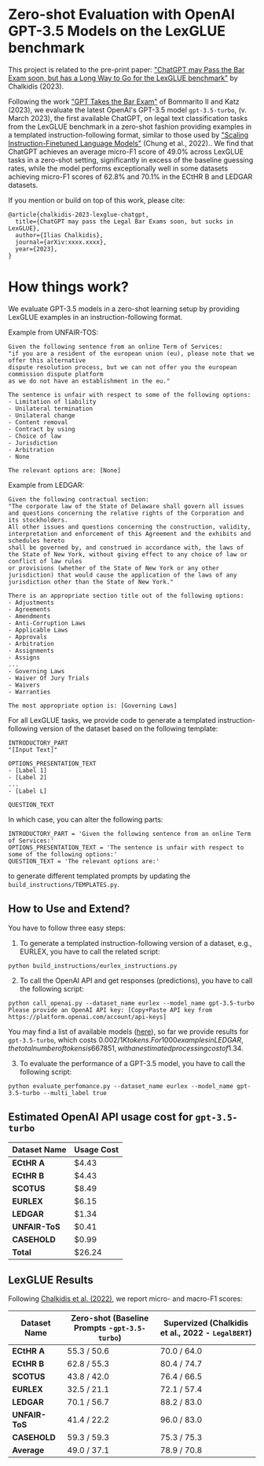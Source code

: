 # Zero-shot Evaluation with OpenAI GPT-3.5 Models on the LexGLUE benchmark

This project is related to the pre-print paper: ["ChatGPT may Pass the Bar Exam soon, but has a Long Way to Go for the LexGLUE benchmark"](http://) by Chalkidis (2023). 

Following the work ["GPT Takes the Bar Exam"](https://arxiv.org/abs/2212.14402) of Bommarito II and Katz (2023), we evaluate the latest OpenAI's GPT-3.5 model `gpt-3.5-turbo`, (v. March 2023), the first available ChatGPT, on legal text classification tasks from the LexGLUE benchmark in a zero-shot fashion providing examples in a templated instruction-following format, similar to those used by  ["Scaling Instruction-Finetuned Language Models"](https://arxiv.org/abs/2210.11416) (Chung et al., 2022)..  We find that ChatGPT achieves an average micro-F1 score of 49.0% across LexGLUE tasks in a zero-shot setting, significantly in excess of the baseline guessing rates, while the model performs exceptionally well in some datasets achieving micro-F1 scores of 62.8% and 70.1% in the ECtHR B and LEDGAR datasets.

If you mention or build on top of this work, please cite:
```
@article{chalkidis-2023-lexglue-chatgpt,
  title={ChatGPT may pass the Legal Bar Exams soon, but sucks in LexGLUE},
  author={Ilias Chalkidis},
  journal={arXiv:xxxx.xxxx},
  year={2023},
}
```

# How things work?

We evaluate GPT-3.5 models in a zero-shot learning setup by providing LexGLUE examples in an instruction-following format.

Example from UNFAIR-TOS:

```
Given the following sentence from an online Term of Services:
"if you are a resident of the european union (eu), please note that we offer this alternative 
dispute resolution process, but we can not offer you the european commission dispute platform 
as we do not have an establishment in the eu."

The sentence is unfair with respect to some of the following options:
- Limitation of liability
- Unilateral termination
- Unilateral change
- Content removal
- Contract by using
- Choice of law
- Jurisdiction
- Arbitration
- None

The relevant options are: [None]
```

Example from LEDGAR:

```
Given the following contractual section:
"The corporate law of the State of Delaware shall govern all issues and questions concerning the relative rights of the Corporation and its stockholders. 
All other issues and questions concerning the construction, validity, interpretation and enforcement of this Agreement and the exhibits and schedules hereto 
shall be governed by, and construed in accordance with, the laws of the State of New York, without giving effect to any choice of law or conflict of law rules 
or provisions (whether of the State of New York or any other jurisdiction) that would cause the application of the laws of any 
jurisdiction other than the State of New York."

There is an appropriate section title out of the following options:
- Adjustments
- Agreements
- Amendments
- Anti-Corruption Laws
- Applicable Laws
- Approvals
- Arbitration
- Assignments
- Assigns
...
- Governing Laws
- Waiver Of Jury Trials
- Waivers
- Warranties

The most appropriate option is: [Governing Laws]
```

For all LexGLUE tasks, we provide code to generate a templated instruction-following version of the dataset based on the following template:

```
INTRODUCTORY_PART
"[Input Text]"

OPTIONS_PRESENTATION_TEXT
- [Label 1]
- [Label 2]
...
- [Label L]

QUESTION_TEXT
```
In which case, you can alter the following parts:

```
INTRODUCTORY_PART = 'Given the following sentence from an online Term of Services:'
OPTIONS_PRESENTATION_TEXT = 'The sentence is unfair with respect to some of the following options:'
QUESTION_TEXT = 'The relevant options are:'
```

to generate different templated prompts by updating the `build_instructions/TEMPLATES.py`.

## How to Use and Extend?

You have to follow three easy steps:

1. To generate a templated instruction-following version of a dataset, e.g., EURLEX, you have to call the related script:

```shell
python build_instructions/eurlex_instructions.py
```

2. To call the OpenAI API and get responses (predictions), you have to call the following script:

```shell
python call_openai.py --dataset_name eurlex --model_name gpt-3.5-turbo
Please provide an OpenAI API key: [Copy+Paste API key from https://platform.openai.com/account/api-keys]
```

You may find a list of available models ([here](https://platform.openai.com/docs/models)), so far we provide results for `gpt-3.5-turbo`, which costs $0.002 / 1K tokens. For 1000 examples in LEDGAR, the total number of tokens is 667851, with an estimated processing cost of 1.34$.

3. To evaluate the performance of a GPT-3.5 model, you have to call the following script:

```shell
python evaluate_perfomance.py --dataset_name eurlex --model_name gpt-3.5-turbo --multi_label true
```

## Estimated OpenAI API usage cost for `gpt-3.5-turbo`

| Dataset Name   | Usage Cost | 
|----------------|------------|
 | **ECtHR A**    | $4.43      |
 | **ECtHR B**    | $4.43      | 
 | **SCOTUS**     | $8.49      | 
 | **EURLEX**     | $6.15      | 
 | **LEDGAR**     | $1.34      | 
 | **UNFAIR-ToS** | $0.41      | 
 | **CASEHOLD**   | $0.99      | 
| **Total**      | $26.24     |


## LexGLUE Results

Following [Chalkidis et al. (2022)](https://aclanthology.org/2022.acl-long.297/), we report micro- and macro-F1 scores:

| Dataset Name   | Zero-shot (Baseline Prompts -`gpt-3.5-turbo`) | Supervized (Chalkidis et al., 2022 - `LegalBERT`) |
|----------------|-----------------------------------------------|---------------------------------------------------|
| **ECtHR A**    | 55.3 / 50.6                                   | 70.0 / 64.0                                       |
| **ECtHR B**    | 62.8 / 55.3                                   | 80.4 / 74.7                                       |      
| **SCOTUS**     | 43.8 / 42.0                                   | 76.4 / 66.5                                       |   
| **EURLEX**     | 32.5 / 21.1                                   | 72.1 / 57.4                                       |    
| **LEDGAR**     | 70.1 / 56.7                                   | 88.2 / 83.0                                       |     
| **UNFAIR-ToS** | 41.4 / 22.2                                   | 96.0 / 83.0                                       |      
| **CASEHOLD**   | 59.3 / 59.3                                   | 75.3 / 75.3                                       |       
| **Average**    | 49.0 / 37.1                                   | 78.9 / 70.8                                       |